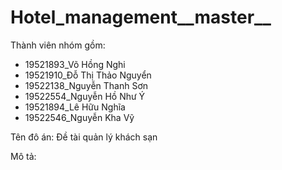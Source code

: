 # Hotel_management__master__
Thành viên nhóm gồm:
  + 19521893_Võ Hồng Nghi
  + 19521910_Đỗ Thị Thảo Nguyển
  + 19522138_Nguyễn Thanh Sơn
  + 19522554_Nguyễn Hồ Như Ý
  + 19521894_Lê Hữu Nghĩa
  + 19522546_Nguyễn Kha Vỹ
  
Tên đô án: Đề tài quản lý khách sạn

Mô tả: 


